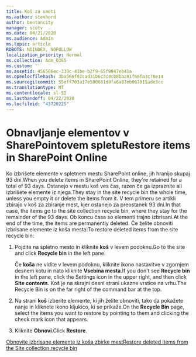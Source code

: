 ```yaml
---
title: Koš za smeti
ms.author: stevhord
author: bentoncity
manager: scotv
ms.date: 04/21/2020
ms.audience: Admin
ms.topic: article
ROBOTS: NOINDEX, NOFOLLOW
localization_priority: Normal
ms.collection: Adm_O365
ms.custom: ''
ms.assetid: 456586ec-330c-41be-b2f9-65f9947eb41a
ms.openlocfilehash: 3ba566f02cad31b6c3c8cb8ba281f66fa3c78e14
ms.sourcegitcommit: 55eff703a17e500681d8fa6a87eb067019ade3cc
ms.translationtype: MT
ms.contentlocale: sl-SI
ms.lasthandoff: 04/22/2020
ms.locfileid: "43720225"
---
```

# <a name="restore-items-in-sharepoint-online"></a><span data-ttu-id="1f2f8-102">Obnavljanje elementov v SharePointovem spletu</span><span class="sxs-lookup"><span data-stu-id="1f2f8-102">Restore items in SharePoint Online</span></span>

<span data-ttu-id="1f2f8-103">Ko izbrišete elemente v spletnem mestu SharePoint online, jih hranijo skupaj 93 dni.</span><span class="sxs-lookup"><span data-stu-id="1f2f8-103">When you delete items in SharePoint Online, they're retained for a total of 93 days.</span></span> <span data-ttu-id="1f2f8-104">Ostanejo v mestu koš ves čas, razen če ga izpraznite ali izbrišete elemente iz njega.</span><span class="sxs-lookup"><span data-stu-id="1f2f8-104">They stay in the site recycle bin the whole time, unless you empty it or delete the items from it.</span></span> <span data-ttu-id="1f2f8-105">V tem primeru se artikli zbirajo v koš za zbiranje mest, kjer ostanejo za preostanek 93 dni.</span><span class="sxs-lookup"><span data-stu-id="1f2f8-105">In that case, the items go to the site collection recycle bin, where they stay for the remainder of the 93 days.</span></span> <span data-ttu-id="1f2f8-106">Ob koncu časa so elementi trajno izbrisani.</span><span class="sxs-lookup"><span data-stu-id="1f2f8-106">At the end of the time, the items are permanently deleted.</span></span> <span data-ttu-id="1f2f8-107">Če želite obnoviti izbrisane elemente iz koša mesta:</span><span class="sxs-lookup"><span data-stu-id="1f2f8-107">To restore deleted items from the site recycle bin:</span></span>
  
1. <span data-ttu-id="1f2f8-108">Pojdite na spletno mesto in kliknite **koš** v levem podoknu.</span><span class="sxs-lookup"><span data-stu-id="1f2f8-108">Go to the site and click **Recycle bin** in the left pane.</span></span> 
    
    <span data-ttu-id="1f2f8-109">Če **koša** ne vidite v levem podoknu, kliknite ikono nastavitve v zgornjem desnem kotu in nato kliknite **Vsebina mesta**.</span><span class="sxs-lookup"><span data-stu-id="1f2f8-109">If you don't see **Recycle bin** in the left pane, click the Settings icon in the upper right, and then click **Site contents**.</span></span> <span data-ttu-id="1f2f8-110">Koš je na skrajni desni strani ukazne vrstice na vrhu.</span><span class="sxs-lookup"><span data-stu-id="1f2f8-110">The Recycle Bin is on the far right of the command bar at the top.</span></span>
    
2. <span data-ttu-id="1f2f8-111">Na strani **koš** izberite elemente, ki jih želite obnoviti, tako da pokažete nanje in kliknete ikono kljukico, ki se prikaže.</span><span class="sxs-lookup"><span data-stu-id="1f2f8-111">On the **Recycle Bin** page, select the items you want to restore by pointing to them and clicking the check mark icon that appears.</span></span> 
    
3. <span data-ttu-id="1f2f8-112">Kliknite **Obnovi**.</span><span class="sxs-lookup"><span data-stu-id="1f2f8-112">Click **Restore**.</span></span>
    
[<span data-ttu-id="1f2f8-113">Obnovite izbrisane elemente iz koša zbirke mest</span><span class="sxs-lookup"><span data-stu-id="1f2f8-113">Restore deleted items from the Site collection recycle bin</span></span>](https://go.microsoft.com/fwlink/?linkid=866439)
  

